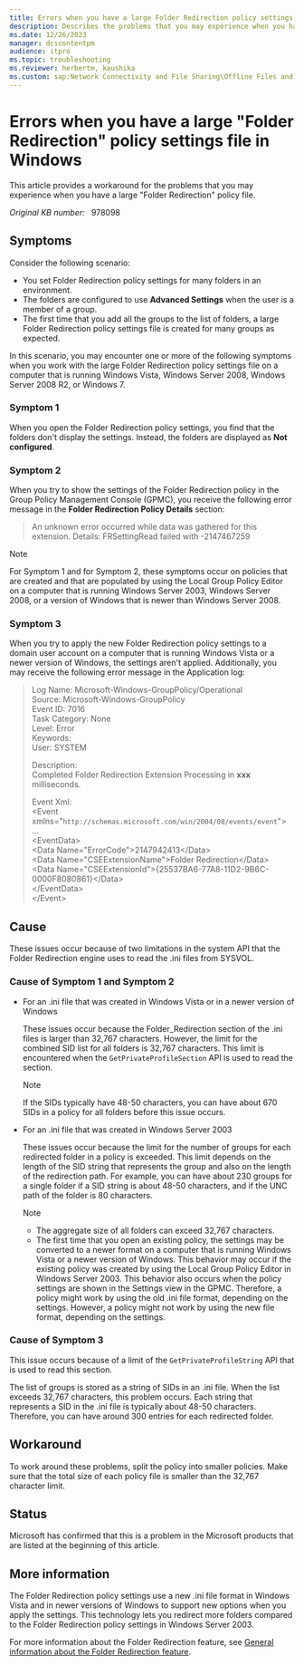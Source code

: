 ```yaml
---
title: Errors when you have a large Folder Redirection policy settings file in Windows
description: Describes the problems that you may experience when you have a large Folder Redirection policy file. Provides a workaround.
ms.date: 12/26/2023
manager: dcscontentpm
audience: itpro
ms.topic: troubleshooting
ms.reviewer: herbertm, kaushika
ms.custom: sap:Network Connectivity and File Sharing\Offline Files and Folders (CSC), csstroubleshoot
---
```

# Errors when you have a large "Folder Redirection" policy settings file in Windows

This article provides a workaround for the problems that you may experience when you have a large "Folder Redirection" policy file.

_Original KB number:_ &nbsp; 978098

## Symptoms

Consider the following scenario:

- You set Folder Redirection policy settings for many folders in an environment.
- The folders are configured to use **Advanced Settings** when the user is a member of a group.
- The first time that you add all the groups to the list of folders, a large Folder Redirection policy settings file is created for many groups as expected.

In this scenario, you may encounter one or more of the following symptoms when you work with the large Folder Redirection policy settings file on a computer that is running Windows Vista, Windows Server 2008, Windows Server 2008 R2, or Windows 7.

### Symptom 1

When you open the Folder Redirection policy settings, you find that the folders don't display the settings. Instead, the folders are displayed as **Not configured**.

### Symptom 2

When you try to show the settings of the Folder Redirection policy in the Group Policy Management Console (GPMC), you receive the following error message in the **Folder Redirection Policy Details** section:

> An unknown error occurred while data was gathered for this extension. Details: FRSettingRead failed with -2147467259

> [!NOTE]
> For Symptom 1 and for Symptom 2, these symptoms occur on policies that are created and that are populated by using the Local Group Policy Editor on a computer that is running Windows Server 2003, Windows Server 2008, or a version of Windows that is newer than Windows Server 2008.

### Symptom 3

When you try to apply the new Folder Redirection policy settings to a domain user account on a computer that is running Windows Vista or a newer version of Windows, the settings aren't applied. Additionally, you may receive the following error message in the Application log:

> Log Name: Microsoft-Windows-GroupPolicy/Operational  
Source: Microsoft-Windows-GroupPolicy  
Event ID: 7016  
Task Category: None  
Level: Error  
Keywords:  
User: SYSTEM  
>
> Description:  
Completed Folder Redirection Extension Processing in **xxx** milliseconds.  
>
> Event Xml:  
\<Event xmlns="`http://schemas.microsoft.com/win/2004/08/events/event`">  
...  
\<EventData>  
\<Data Name="ErrorCode">2147942413\</Data>  
\<Data Name="CSEExtensionName">Folder Redirection\</Data>  
\<Data Name="CSEExtensionId">{25537BA6-77A8-11D2-9B6C-0000F8080861}\</Data>  
\</EventData>  
\</Event>  

## Cause

These issues occur because of two limitations in the system API that the Folder Redirection engine uses to read the .ini files from SYSVOL.

### Cause of Symptom 1 and Symptom 2

- For an .ini file that was created in Windows Vista or in a newer version of Windows

    These issues occur because the Folder_Redirection section of the .ini files is larger than 32,767 characters. However, the limit for the combined SID list for all folders is 32,767 characters. This limit is encountered when the `GetPrivateProfileSection` API is used to read the section.

    > [!NOTE]
    > If the SIDs typically have 48-50 characters, you can have about 670 SIDs in a policy for all folders before this issue occurs.

- For an .ini file that was created in Windows Server 2003

    These issues occur because the limit for the number of groups for each redirected folder in a policy is exceeded. This limit depends on the length of the SID string that represents the group and also on the length of the redirection path. For example, you can have about 230 groups for a single folder if a SID string is about 48-50 characters, and if the UNC path of the folder is 80 characters.

    > [!NOTE]
    >
    > - The aggregate size of all folders can exceed 32,767 characters.
    > - The first time that you open an existing policy, the settings may be converted to a newer format on a computer that is running Windows Vista or a newer version of Windows. This behavior may occur if the existing policy was created by using the Local Group Policy Editor in Windows Server 2003. This behavior also occurs when the policy settings are shown in the Settings view in the GPMC. Therefore, a policy might work by using the old .ini file format, depending on the settings. However, a policy might not work by using the new file format, depending on the settings.

### Cause of Symptom 3

This issue occurs because of a limit of the `GetPrivateProfileString` API that is used to read this section.

The list of groups is stored as a string of SIDs in an .ini file. When the list exceeds 32,767 characters, this problem occurs. Each string that represents a SID in the .ini file is typically about 48-50 characters. Therefore, you can have around 300 entries for each redirected folder.

## Workaround

To work around these problems, split the policy into smaller policies. Make sure that the total size of each policy file is smaller than the 32,767 character limit.

## Status

Microsoft has confirmed that this is a problem in the Microsoft products that are listed at the beginning of this article.

## More information

The Folder Redirection policy settings use a new .ini file format in Windows Vista and in newer versions of Windows to support new options when you apply the settings. This technology lets you redirect more folders compared to the Folder Redirection policy settings in Windows Server 2003.

For more information about the Folder Redirection feature, see [General information about the Folder Redirection feature](/previous-versions/windows/it-pro/windows-server-2008-R2-and-2008/cc732275(v=ws.10)).
